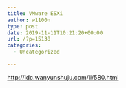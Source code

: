 ```yaml
---
title: VMware ESXi
author: w1100n
type: post
date: 2019-11-11T10:21:20+00:00
url: /?p=15138
categories:
  - Uncategorized

---
```

http://idc.wanyunshuju.com/li/580.html